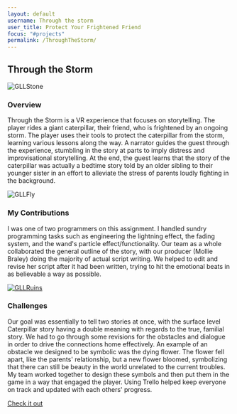 ```yaml
---
layout: default
username: Through the storm
user_title: Protect Your Frightened Friend
focus: "#projects"
permalink: /ThroughTheStorm/
---
```

<section id="projects">
<div class="user-details">
  <h1> Through the Storm </h1>
</div>
<div class="user-projects">
  <div class="images-right">
    <img alt="GLLStone" src="{{ "/assets/img/GpaLostLegacy/GLLStone.jpg" | prepend: site.baseurl }}" />
  </div>
  <div class="contents">
    <h3> Overview </h3>
    <p>Through the Storm is a VR experience that focuses on storytelling. The player rides a giant caterpillar, their friend, who is frightened by an ongoing storm. The player uses their tools to protect the caterpillar from the storm, learning various lessons along the way. A narrator guides the guest through the experience, stumbling in the story at parts to imply distress and improvisational storytelling. At the end, the guest learns that the story of the caterpillar was actually a bedtime story told by an older sibling to their younger sister in an effort to alleviate the stress of parents loudly fighting in the background.</p>
  </div>
</div>
<div class="user-projects">
  <div class="images-left">
    <img alt="GLLFly" src="{{ "/assets/img/GpaLostLegacy/GLLFireflies.jpg" | prepend: site.baseurl }}" />
  </div>
  <div class="contents-right">
    <h3> My Contributions </h3>
    <p>I was one of two programmers on this assignment. I handled sundry programming tasks such as engineering the lightning effect, the fading system, and the wand's particle effect/functionality. Our team as a whole collaborated the general outline of the story, with our producer (Mollie Braley) doing the majority of actual script writing. We helped to edit and revise her script after it had been written, trying to hit the emotional beats in as believable a way as possible.</p>
  </div>
</div>
<div class="user-projects">
  <div class="images-right">
    <a href="https://www.youtube.com/watch?v=2w8GZA5T9YM"><img alt="GLLRuins" src="{{ "/assets/img/GpaLostLegacy/GLLRuins.jpg" | prepend: site.baseurl }}" /></a>
  </div>
  <div class="contents">
    <h3> Challenges </h3>
    <p>Our goal was essentially to tell two stories at once, with the surface level Caterpillar story having a double meaning with regards to the true, familial story. We had to go through some revisions for the obstacles and dialogue in order to drive the connections home effectively. An example of an obstacle we designed to be symbolic was the dying flower. The flower fell apart, like the parents' relationship, but a new flower bloomed, symbolizing that there can still be beauty in the world unrelated to the current troubles. My team worked together to design these symbols and then put them in the game in a way that engaged the player. Using Trello helped keep everyone on track and updated with each others' progress.</p>
    <a class="project-link" href="https://www.youtube.com/watch?v=2w8GZA5T9YM">Check it out</a>
  </div>
</div>
</section>
